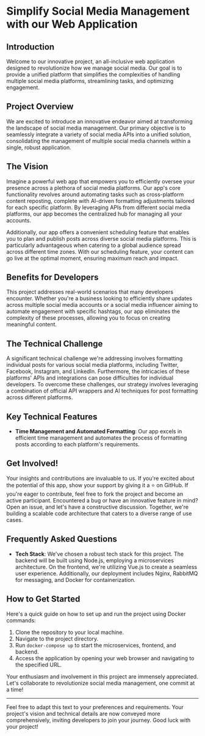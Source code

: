 
# Simplify Social Media Management with our Web Application

## Introduction

Welcome to our innovative project, an all-inclusive web application designed to revolutionize how we manage social media. Our goal is to provide a unified platform that simplifies the complexities of handling multiple social media platforms, streamlining tasks, and optimizing engagement.

## Project Overview

We are excited to introduce an innovative endeavor aimed at transforming the landscape of social media management. Our primary objective is to seamlessly integrate a variety of social media APIs into a unified solution, consolidating the management of multiple social media channels within a single, robust application.

## The Vision

Imagine a powerful web app that empowers you to efficiently oversee your presence across a plethora of social media platforms. Our app's core functionality revolves around automating tasks such as cross-platform content reposting, complete with AI-driven formatting adjustments tailored for each specific platform. By leveraging APIs from different social media platforms, our app becomes the centralized hub for managing all your accounts.

Additionally, our app offers a convenient scheduling feature that enables you to plan and publish posts across diverse social media platforms. This is particularly advantageous when catering to a global audience spread across different time zones. With our scheduling feature, your content can go live at the optimal moment, ensuring maximum reach and impact.

## Benefits for Developers

This project addresses real-world scenarios that many developers encounter. Whether you're a business looking to efficiently share updates across multiple social media accounts or a social media influencer aiming to automate engagement with specific hashtags, our app eliminates the complexity of these processes, allowing you to focus on creating meaningful content.

## The Technical Challenge

A significant technical challenge we're addressing involves formatting individual posts for various social media platforms, including Twitter, Facebook, Instagram, and LinkedIn. Furthermore, the intricacies of these platforms' APIs and integrations can pose difficulties for individual developers. To overcome these challenges, our strategy involves leveraging a combination of official API wrappers and AI techniques for post formatting across different platforms.

## Key Technical Features

- **Time Management and Automated Formatting**: Our app excels in efficient time management and automates the process of formatting posts according to each platform's requirements.

## Get Involved!

Your insights and contributions are invaluable to us. If you're excited about the potential of this app, show your support by giving it a ⭐️ on GitHub. If you're eager to contribute, feel free to fork the project and become an active participant. Encountered a bug or have an innovative feature in mind? Open an issue, and let's have a constructive discussion. Together, we're building a scalable code architecture that caters to a diverse range of use cases.

## Frequently Asked Questions

- **Tech Stack**: We've chosen a robust tech stack for this project. The backend will be built using Node.js, employing a microservices architecture. On the frontend, we're utilizing Vue.js to create a seamless user experience. Additionally, our deployment includes Nginx, RabbitMQ for messaging, and Docker for containerization.

## How to Get Started

Here's a quick guide on how to set up and run the project using Docker commands:

1. Clone the repository to your local machine.
2. Navigate to the project directory.
3. Run `docker-compose up` to start the microservices, frontend, and backend.
4. Access the application by opening your web browser and navigating to the specified URL.

Your enthusiasm and involvement in this project are immensely appreciated. Let's collaborate to revolutionize social media management, one commit at a time!

---

Feel free to adapt this text to your preferences and requirements. Your project's vision and technical details are now conveyed more comprehensively, inviting developers to join your journey. Good luck with your project!
